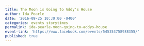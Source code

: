 ```yaml
---
title: The Moon is Going to Addy's House
author: Ida Pearle
date: '2016-09-25 10:30:00 -0400'
categories: events storytimes
permalink: ida-pearle-moon-going-to-addys-house
event-link: 'https://www.facebook.com/events/545353758988355/'
published: true
---
```

